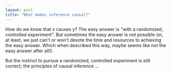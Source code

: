 ```yaml
---
layout: post
title: "What makes inference causal?"
---
```

How do we know that x causes y? The easy answer is "with a randomized, controlled experiment". But sometimes the easy answer is not possible (or, at least, we just can't or won't devote the time and resources to achieving the easy answer. Which when described this way, maybe seems like not the easy answer after all!). 

But the instinct to pursue a randomized, controlled experiment is still correct; the principles of causal inference ...
